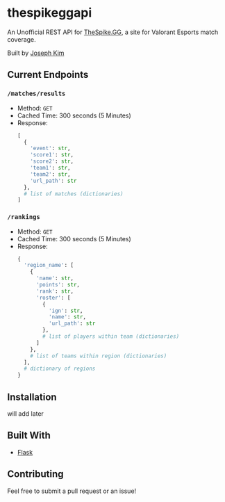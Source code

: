 # thespikeggapi

An Unofficial REST API for [TheSpike.GG](https://www.thespike.gg/), a site for Valorant Esports match coverage.

Built by [Joseph Kim](https://github.com/josephsookim/)

## Current Endpoints

### `/matches/results`

- Method: `GET`
- Cached Time: 300 seconds (5 Minutes)
- Response:
  ```python
  [
    {
      'event': str,
      'score1': str,
      'score2': str,
      'team1': str,
      'team2': str,
      'url_path': str
    },
    # list of matches (dictionaries)
  ]
  ```
  
### `/rankings`

- Method: `GET`
- Cached Time: 300 seconds (5 Minutes)
- Response:
  ```python
  {
    'region_name': [
      {
        'name': str,
        'points': str,
        'rank': str,
        'roster': [
          {
            'ign': str,
            'name': str,
            'url_path': str
          },
          # list of players within team (dictionaries)
        ]
      },
      # list of teams within region (dictionaries)
    ],
    # dictionary of regions
  }
  ```
  
## Installation
will add later

## Built With

- [Flask](https://flask.palletsprojects.com/en/1.1.x/)

## Contributing

Feel free to submit a pull request or an issue!
